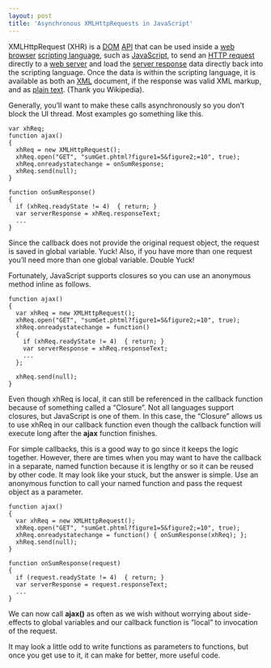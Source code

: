 ```yaml
---
layout: post
title: 'Asynchronous XMLHttpRequests in JavaScript'
---
```

XMLHttpRequest (XHR) is a [DOM](http://en.wikipedia.org/wiki/Document_Object_Model) [API](http://en.wikipedia.org/wiki/Application_programming_interface) that can be used inside a [web browser](http://en.wikipedia.org/wiki/Web_browser) [scripting language](http://en.wikipedia.org/wiki/Scripting_language), such as [JavaScript](http://en.wikipedia.org/wiki/JavaScript), to send an [HTTP request](http://en.wikipedia.org/wiki/Hypertext_Transfer_Protocol) directly to a [web server](http://en.wikipedia.org/wiki/Web_server) and load the [server response](http://en.wikipedia.org/wiki/Response) data directly back into the scripting language. Once the data is within the scripting language, it is available as both an [XML](http://en.wikipedia.org/wiki/XML) document, if the response was valid XML markup, and as [plain text](http://en.wikipedia.org/wiki/Plain_text). (Thank you Wikipedia).

Generally, you’ll want to make these calls asynchronously so you don’t block the UI thread. Most examples go something like this.
    
    var xhReq;
    function ajax()
    {
      xhReq = new XMLHttpRequest();
      xhReq.open("GET", "sumGet.phtml?figure1=5&figure2;=10", true);
      xhReq.onreadystatechange = onSumResponse;
      xhReq.send(null);
    }
    
    function onSumResponse() 
    {
      if (xhReq.readyState != 4)  { return; }
      var serverResponse = xhReq.responseText;
      ...
    }

Since the callback does not provide the original request object, the request is saved in global variable. Yuck! Also, if you have more than one request you’ll need more than one global variable. Double Yuck!

Fortunately, JavaScript supports closures so you can use an anonymous method inline as follows.
    
    function ajax()
    {
      var xhReq = new XMLHttpRequest();
      xhReq.open("GET", "sumGet.phtml?figure1=5&figure2;=10", true);
      xhReq.onreadystatechange = function() 
      {
        if (xhReq.readyState != 4)  { return; }
        var serverResponse = xhReq.responseText;
        ...
      };
    
      xhReq.send(null);
    }

Even though xhReq is local, it can still be referenced in the callback function because of something called a “Closure”. Not all languages support closures, but JavaScript is one of them. In this case, the “Closure” allows us to use xhReq in our callback function even though the callback function will execute long after the **ajax** function finishes.

For simple callbacks, this is a good way to go since it keeps the logic together. However, there are times when you may want to have the callback in a separate, named function because it is lengthy or so it can be reused by other code. It may look like your stuck, but the answer is simple. Use an anonymous function to call your named function and pass the request object as a parameter.
    
    function ajax()
    {
      var xhReq = new XMLHttpRequest();
      xhReq.open("GET", "sumGet.phtml?figure1=5&figure2;=10", true);
      xhReq.onreadystatechange = function() { onSumResponse(xhReq); };
      xhReq.send(null);
    }
    
    function onSumResponse(request) 
    {
      if (request.readyState != 4)  { return; }
      var serverResponse = request.responseText;
      ...
    }

We can now call **ajax()** as often as we wish without worrying about side-effects to global variables and our callback function is “local” to invocation of the request.

It may look a little odd to write functions as parameters to functions, but once you get use to it, it can make for better, more useful code.
